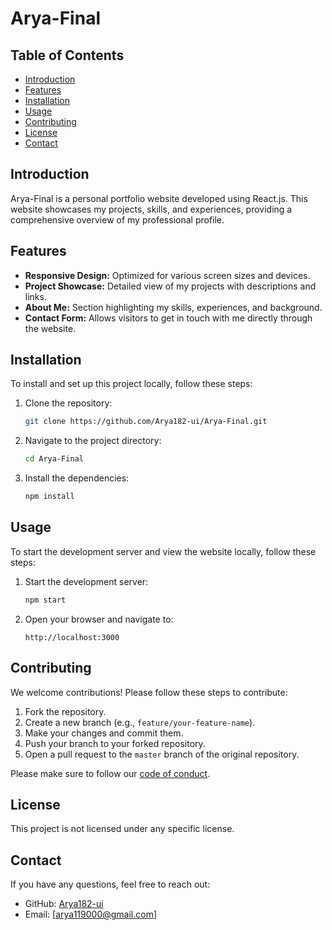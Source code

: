 # Arya-Final

## Table of Contents
- [Introduction](#introduction)
- [Features](#features)
- [Installation](#installation)
- [Usage](#usage)
- [Contributing](#contributing)
- [License](#license)
- [Contact](#contact)

## Introduction
Arya-Final is a personal portfolio website developed using React.js. This website showcases my projects, skills, and experiences, providing a comprehensive overview of my professional profile.

## Features
- **Responsive Design:** Optimized for various screen sizes and devices.
- **Project Showcase:** Detailed view of my projects with descriptions and links.
- **About Me:** Section highlighting my skills, experiences, and background.
- **Contact Form:** Allows visitors to get in touch with me directly through the website.

## Installation
To install and set up this project locally, follow these steps:

1. Clone the repository:
    ```bash
    git clone https://github.com/Arya182-ui/Arya-Final.git
    ```
2. Navigate to the project directory:
    ```bash
    cd Arya-Final
    ```
3. Install the dependencies:
    ```bash
    npm install
    ```

## Usage
To start the development server and view the website locally, follow these steps:

1. Start the development server:
    ```bash
    npm start
    ```
2. Open your browser and navigate to:
    ```
    http://localhost:3000
    ```

## Contributing
We welcome contributions! Please follow these steps to contribute:

1. Fork the repository.
2. Create a new branch (e.g., `feature/your-feature-name`).
3. Make your changes and commit them.
4. Push your branch to your forked repository.
5. Open a pull request to the `master` branch of the original repository.

Please make sure to follow our [code of conduct](link_to_code_of_conduct).

## License
This project is not licensed under any specific license.

## Contact
If you have any questions, feel free to reach out:

- GitHub: [Arya182-ui](https://github.com/Arya182-ui)
- Email: [arya119000@gmail.com]
